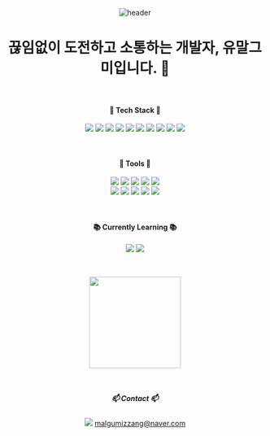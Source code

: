 <div align="center">

![header](https://capsule-render.vercel.app/api?type=waving&text=Malgumi&color=gradient&height=250&section=header&fontSize=70&fontcolor=white)

# 끊임없이 도전하고 소통하는 개발자, 유말그미입니다. 👋

<br>

#### 🔨 Tech Stack 🔨

<img src="https://img.shields.io/badge/JavaScript-F7DF1E?style=flat-square&logo=JavaScript&logoColor=white"/> <img src="https://img.shields.io/badge/C-A8B9CC?style=flat-square&logo=C&logoColor=white"/> <img src="https://img.shields.io/badge/Java-02569B?style=flat-square"/> <img src="https://img.shields.io/badge/HTML-E34F26?style=flat-square&logo=html5&logoColor=white"/> <img src="https://img.shields.io/badge/Dart-0175C2?style=flat-square&logo=dart&logoColor=white"/> <img src="https://img.shields.io/badge/Python-3776AB?style=flat-square&logo=python&logoColor=white"/> <img src="https://img.shields.io/badge/MySQL-3776AB?style=flat-square&logo=mysql&logoColor=white"/> <img src="https://img.shields.io/badge/Flutter-02569B?style=flat-square&logo=flutter&logoColor=white"/> <img src="https://img.shields.io/badge/Node.js-02569B?style=flat-square&logo=nodedotjs&logoColor=white"/> <img src="https://img.shields.io/badge/OracleDB-F80000?style=flat-square&logo=oracle&logoColor=white"/> 

<br>

#### 🔧 Tools 🔧

<img src="https://img.shields.io/badge/Git-F05032?style=flat-square&logo=git&logoColor=white"/> <img src="https://img.shields.io/badge/github-181717?style=flat-square&logo=github&logoColor=white"/> <img src="https://img.shields.io/badge/Notion-000000?style=flat-square&logo=notion&logoColor=white"/> <img src="https://img.shields.io/badge/Discord-5865F2?style=flat-square&logo=discord&logoColor=white"/> <img src="https://img.shields.io/badge/Slack-4A154B?style=flat-square&logo=slack&logoColor=white"/> 
<br> 
<img src="https://img.shields.io/badge/Eclipse IDE-2C2255?style=flat-square&logo=eclipseide&logoColor=white"/> <img src="https://img.shields.io/badge/Anaconda-44A833?style=flat-square&logo=anaconda&logoColor=white"/> <img src="https://img.shields.io/badge/IntelliJ IDEA-44A833?style=flat-square&logo=intellijidea&logoColor=white"/> <img src="https://img.shields.io/badge/VisualStudio-5C2D91?style=flat-square&logo=visualstudio&logoColor=white"/> <img src="https://img.shields.io/badge/VisualStudioCode-007ACC?style=flat-square&logo=visualstudiocode&logoColor=white"/>

<br>

#### 📚 Currently Learning 📚

<img src="https://img.shields.io/badge/Csharp-512BD4?style=flat-square&logo=csharp&logoColor=white"/> <img src="https://img.shields.io/badge/C++-00599C?style=flat-square&logo=cplusplus&logoColor=white"/> 

<br>


<a href="https://github.com/imysh578"><img align="center" style="height:180px" src="https://github-readme-stats.vercel.app/api/top-langs/?username=malgumi&layout=compact&theme=nord&hide_border=true" /></a>

<br>


##### 📫 Contact 📫 

<a href="https://naver.com" target="_blank"><img src="https://img.shields.io/badge/Naver-03C75A?style=flat-square&logo=naver&logoColor=white"/></a> malgumizzang@naver.com

</div>
